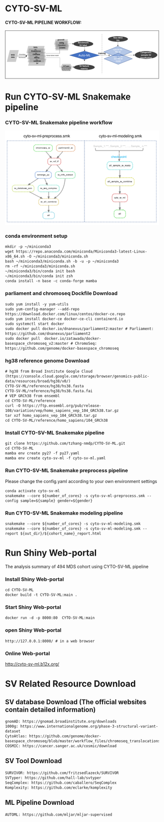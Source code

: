 # CYTO-SV-ML
#### CYTO-SV-ML PIPELINE WORKFLOW:
![CYTO-SV-ML PIPELINE WORKFLOW](workflow.png)

# Run CYTO-SV-ML Snakemake pipeline
### CYTO-SV-ML Snakemake pipeline workflow
![CYTO-SV-ML Snakemake Snakemake workflow](cyto-sv-ml_Snakemake_workflow.png)

### conda environment setup
```
mkdir -p ~/miniconda3
wget https://repo.anaconda.com/miniconda/Miniconda3-latest-Linux-x86_64.sh -O ~/miniconda3/miniconda.sh
bash ~/miniconda3/miniconda.sh -b -u -p ~/miniconda3
rm -rf ~/miniconda3/miniconda.sh
~/miniconda3/bin/conda init bash
~/miniconda3/bin/conda init zsh
conda install -n base -c conda-forge mamba
```

### parliament and chromoseq Dockfile Download
```
sudo yum install -y yum-utils
sudo yum-config-manager --add-repo https://download.docker.com/linux/centos/docker-ce.repo
sudo yum install docker-ce docker-ce-cli containerd.io
sudo systemctl start docker
sudo docker pull docker.io/dnanexus/parliament2:master # Parliament: https://github.com/dnanexus/parliament2
sudo docker pull  docker.io/zatawada/docker-basespace_chromoseq_v2:master # ChromoSeq: https://github.com/genome/docker-basespace_chromoseq
```

### hg38 reference genome Download
```
# hg38 from Broad Institute Google Cloud (https://console.cloud.google.com/storage/browser/genomics-public-data/resources/broad/hg38/v0/)
CYTO-SV-ML/reference/hg38/hs38.fasta
CYTO-SV-ML/reference/hg38/hs38.fasta.fai
# VEP GRCh38 from ensembl
cd CYTO-SV-ML/reference
curl -O https://ftp.ensembl.org/pub/release-108/variation/vep/homo_sapiens_vep_104_GRCh38.tar.gz
tar xzf homo_sapiens_vep_104_GRCh38.tar.gz
cd CYTO-SV-ML/reference/homo_sapiens/104_GRCh38
```

### Install CYTO-SV-ML Snakemake pipeline
```
git clone https://github.com/tzhang-nmdp/CYTO-SV-ML.git
cd CYTO-SV-ML
mamba env create py27 -f py27.yaml
mamba env create cyto-sv-ml -f cyto-sv-ml.yaml
```

### Run CYTO-SV-ML Snakemake preprocess pipeline
Please change the config.yaml according to your own environment settings
```
conda activate cyto-sv-ml
snakemake --core ${number_of_cores} -s cyto-sv-ml-preprocess.smk --config sample=${sample} gender=${gender}
```
### Run CYTO-SV-ML Snakemake modeling pipeline
```
snakemake --core ${number_of_cores} -s cyto-sv-ml-modeling.smk
snakemake --core ${number_of_cores} -s cyto-sv-ml-modeling.smk --report ${out_dir}/${cohort_name}_report.html
```

# Run Shiny Web-portal 
The analysis summary of 494 MDS cohort using CYTO-SV-ML pipeline 
### Install Shiny Web-portal
```
cd CYTO-SV-ML
docker build -t CYTO-SV-ML:main .
```

### Start Shiny Web-portal
```
docker run -d -p 8000:80  CYTO-SV-ML:main
```

### open Shiny Web-portal
```
http://127.0.0.1:8000/ # in a web browser 
```

### Online Web-portal
http://cyto-sv-ml.b12x.org/


# SV Related Resource Download

## SV database Download (The official websites contain detailed information)
```
gnomAD: https://gnomad.broadinstitute.org/downloads
1000g: https://www.internationalgenome.org/phase-3-structural-variant-dataset
CytoAtlas: https://github.com/genome/docker-basespace_chromoseq/blob/master/workflow_files/chromoseq_translocations.bedpe
COSMIC: https://cancer.sanger.ac.uk/cosmic/download
```

## SV Tool Download
```
SURVIVOR: https://github.com/fritzsedlazeck/SURVIVOR
SVTyper: https://github.com/hall-lab/svtyper
SeqComplex: https://github.com/caballero/SeqComplex
Komplexity: https://github.com/eclarke/komplexity
```

## ML Pipeline Download
```
AUTOML: https://github.com/mljar/mljar-supervised
```
